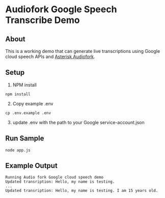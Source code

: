 # Audiofork Google Speech Transcribe Demo

## About 
This is a working demo that can generate live transcriptions using Google cloud speech APIs and [Asterisk Audiofork](https://github.com/nadirhamid/asterisk-audiofork).

## Setup

1. NPM install
```
npm install
```

2. Copy example .env
```
cp .env.example .env
```

3. update .env with the path to your  Google service-account.json

## Run Sample

```
node app.js
```

## Example Output

```
Running Audio fork Google cloud speech demo
Updated transription: Hello, my name is testing.
...
Updated transription: Hello, my name is testing. I am 15 years old.
```
